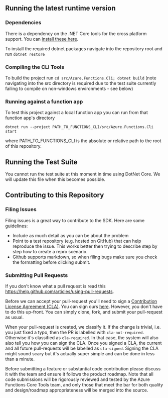 ﻿## Running the latest runtime version
### Dependencies

There is a dependency on the .NET Core tools for the cross platform support. You can [install these here](https://www.microsoft.com/net/core).

To install the required dotnet packages navigate into the repository root and run `dotnet restore`

### Compiling the CLI Tools
To build the project run `cd src/Azure.Functions.Cli; dotnet build` (note navigating into the src directory is required due to the test suite currently failing to compile on non-windows environments - see below)

### Running against a function app
To test this project against a local function app you can run from that function app's directory

`dotnet run --project PATH_TO_FUNCTIONS_CLI/src/Azure.Functions.Cli start`

where PATH_TO_FUNCTIONS_CLI is the absolute or relative path to the root of this repository.

## Running the Test Suite
You cannot run the test suite at this moment in time using DotNet Core. We will update this file when this becomes possible.

## Contributing to this Repository
### Filing Issues

Filing issues is a great way to contribute to the SDK. Here are some guidelines:

* Include as much detail as you can be about the problem
* Point to a test repository (e.g. hosted on GitHub) that can help reproduce the issue. This works better then trying to describe step by step how to create a repro scenario.
* Github supports markdown, so when filing bugs make sure you check the formatting before clicking submit.


### Submitting Pull Requests
If you don't know what a pull request is read this https://help.github.com/articles/using-pull-requests.

Before we can accept your pull-request you'll need to sign a [Contribution License Agreement (CLA)](http://en.wikipedia.org/wiki/Contributor_License_Agreement). You can sign ours [here](https://cla2.dotnetfoundation.org). However, you don't have to do this up-front. You can simply clone, fork, and submit your pull-request as usual.

When your pull-request is created, we classify it. If the change is trivial, i.e. you just fixed a typo, then the PR is labelled with `cla-not-required`. Otherwise it's classified as `cla-required`. In that case, the system will also also tell you how you can sign the CLA. Once you signed a CLA, the current and all future pull-requests will be labelled as `cla-signed`. Signing the CLA might sound scary but it's actually super simple and can be done in less than a minute.

Before submitting a feature or substantial code contribution please discuss it with the team and ensure it follows the product roadmap. Note that all code submissions will be rigorously reviewed and tested by the Azure Functions Core Tools team, and only those that meet the bar for both quality and design/roadmap appropriateness will be merged into the source.